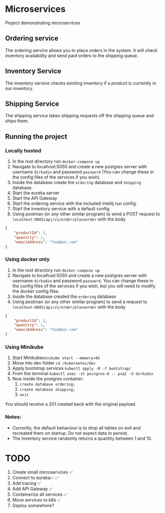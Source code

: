 # Microservices
Project demonstrating microservices

## Ordering service
The ordering service allows you to place orders in the system. It will check inventory availability and send paid orders to the shipping queue.

## Inventory Service
The inventory service checks existing inventory if a product is currently in our inventory.

## Shipping Service
The shipping service takes shipping requests off the shipping queue and ships them.

## Running the project
### Locally hosted
1. In the root directory run `docker-compose up`
1. Navigate to localhost:5050 and create a new postgres server with username `dirkadin` and password `password` (You can change these in the config files of the services if you wish).
1. Inside the database create the `ordering` database and `shipping` database.
1. Start the eureka server
1. Start the API Gateway
1. Start the ordering service with the included intellij run config.
1. Start the inventory service with a default config
1. Using postman (or any other similar program) to send a POST request to `localhost:8083/api/v1/order/placeorder` with the body

```json
{
    "productId": 1,
    "quantity": 1,
    "emailAddress": "foo@bar.com"
}
```

### Using docker only
1. In the root directory run `docker-compose up`
1. Navigate to localhost:5050 and create a new postgres server with username `dirkadin` and password `password`. You can change these in the config files of the services if you wish, but you will need to modify the docker config files.
1. Inside the database created the `ordering` database
1. Using postman (or any other similar program) to send a request to `localhost:8083/api/v1/order/placeorder` with the body

```json
{
    "productId": 1,
    "quantity": 1,
    "emailAddress": "foo@bar.com"
}
```

### Using Minikube
1. Start Minikube`minikube start --memory=4G`
2. Move into dev folder `cd /kubernetes/dev`
3. Apply bootstrap services `kubectl apply -R -f bootstrap/`
4. From the terminal `kubectl exec -it postgres-0 -- psql -U dirkadin`
5. Now inside the postgres container:
   1. `create database ordering;`
   2. `create database shipping;`
   3. `exit`


You should receive a 201 created back with the original payload.

### Notes:
- Currently, the default behaviour is to drop all tables on exit and recreated them on startup. Do not expect data to persist.
- The inventory service randomly returns a quantity between 1 and 10.

# TODO
1. Create small microservices ✅️
1. Connect to eureka✅ ✅️
1. Add tracing ✅️
1. Add API Gateway ✅️
1. Containerize all services ✅️
1. Move services to k8s ✅️
1. Deploy somewhere?